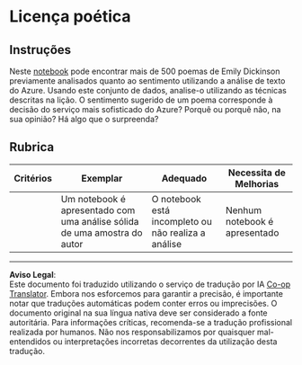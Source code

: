 <!--
CO_OP_TRANSLATOR_METADATA:
{
  "original_hash": "9d2a734deb904caff310d1a999c6bd7a",
  "translation_date": "2025-09-03T19:08:02+00:00",
  "source_file": "6-NLP/3-Translation-Sentiment/assignment.md",
  "language_code": "pt"
}
-->
# Licença poética

## Instruções

Neste [notebook](https://www.kaggle.com/jenlooper/emily-dickinson-word-frequency) pode encontrar mais de 500 poemas de Emily Dickinson previamente analisados quanto ao sentimento utilizando a análise de texto do Azure. Usando este conjunto de dados, analise-o utilizando as técnicas descritas na lição. O sentimento sugerido de um poema corresponde à decisão do serviço mais sofisticado do Azure? Porquê ou porquê não, na sua opinião? Há algo que o surpreenda?

## Rubrica

| Critérios | Exemplar                                                                  | Adequado                                                | Necessita de Melhorias   |
| --------- | ------------------------------------------------------------------------- | ------------------------------------------------------- | ------------------------ |
|           | Um notebook é apresentado com uma análise sólida de uma amostra do autor | O notebook está incompleto ou não realiza a análise     | Nenhum notebook é apresentado |

---

**Aviso Legal**:  
Este documento foi traduzido utilizando o serviço de tradução por IA [Co-op Translator](https://github.com/Azure/co-op-translator). Embora nos esforcemos para garantir a precisão, é importante notar que traduções automáticas podem conter erros ou imprecisões. O documento original na sua língua nativa deve ser considerado a fonte autoritária. Para informações críticas, recomenda-se a tradução profissional realizada por humanos. Não nos responsabilizamos por quaisquer mal-entendidos ou interpretações incorretas decorrentes da utilização desta tradução.